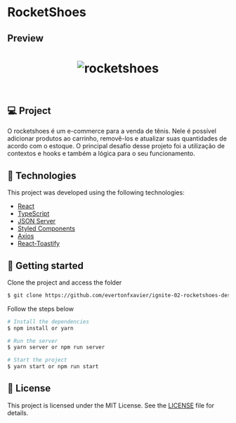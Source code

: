 # RocketShoes

## Preview

<h1 align="center">
    <img alt="rocketshoes" title="rocketshoes" src="https://i.ibb.co/cCTNFr0/Screenshot-from-2021-08-12-23-43-34.png" />
</h1>

<br>

## 💻 Project

O rocketshoes é um e-commerce para a venda de tênis. Nele é possível adicionar produtos ao carrinho, removê-los e atualizar suas quantidades de acordo com o estoque.
O principal desafio desse projeto foi a utilização de contextos e hooks e também a lógica para o seu funcionamento.  


## 🧬 Technologies

This project was developed using the following technologies:
- [React](https://reactjs.org)
- [TypeScript](https://www.typescriptlang.org/)
- [JSON Server](https://www.npmjs.com/package/json-server)
- [Styled Components](https://styled-components.com/)
- [Axios](https://www.npmjs.com/package/axios)
- [React-Toastify](https://www.npmjs.com/package/react-toastify)

## 🚀 Getting started

Clone the project and access the folder

```bash
$ git clone https://github.com/evertonfxavier/ignite-02-rocketshoes-desafio.git

```

Follow the steps below
```bash
# Install the dependencies
$ npm install or yarn

# Run the server
$ yarn server or npm run server 

# Start the project
$ yarn start or npm run start
```

## 📝 License

This project is licensed under the MIT License. See the [LICENSE](LICENSE.md) file for details.
